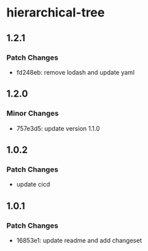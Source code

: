 # hierarchical-tree

## 1.2.1

### Patch Changes

-   fd248eb: remove lodash and update yaml

## 1.2.0

### Minor Changes

-   757e3d5: update version 1.1.0

## 1.0.2

### Patch Changes

-   update cicd

## 1.0.1

### Patch Changes

-   16853e1: update readme and add changeset
